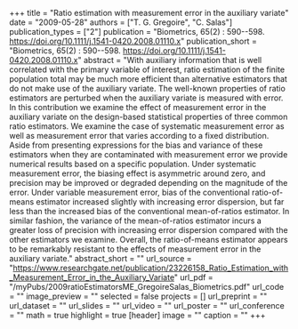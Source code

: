 +++
title = "Ratio estimation with measurement error in the auxiliary  variate"
date = "2009-05-28"
authors = ["T. G. Gregoire", "C. Salas"]
publication_types = ["2"]
publication = "Biometrics, 65(2) : 590--598. https://doi.org/10.1111/j.1541-0420.2008.01110.x"
publication_short = "Biometrics, 65(2) : 590--598. https://doi.org/10.1111/j.1541-0420.2008.01110.x"
abstract = "With auxiliary information that is well correlated with the primary variable of interest, ratio estimation of the finite population total may be much more efficient than alternative estimators that do not make use of the auxiliary variate. The well-known properties of ratio estimators are perturbed when the auxiliary variate is measured with error. In this contribution we examine the effect of measurement error in the auxiliary variate on the design-based statistical properties of three common ratio estimators. We examine the case of systematic measurement error as well as measurement error that varies according to a fixed distribution. Aside from presenting expressions for the bias and variance of these estimators when they are contaminated with measurement error we provide numerical results based on a specific population. Under systematic measurement error, the biasing effect is asymmetric around zero, and precision may be improved or degraded depending on the magnitude of the error. Under variable measurement error, bias of the conventional ratio-of-means estimator increased slightly with increasing error dispersion, but far less than the increased bias of the conventional mean-of-ratios estimator. In similar fashion, the variance of the mean-of-ratios estimator incurs a greater loss of precision with increasing error dispersion compared with the other estimators we examine. Overall, the ratio-of-means estimator appears to be remarkably resistant to the effects of measurement error in the auxiliary variate."
abstract_short = ""
url_source = "https://www.researchgate.net/publication/23226158_Ratio_Estimation_with_Measurement_Error_in_the_Auxiliary_Variate"
url_pdf = "/myPubs/2009ratioEstimatorsME_GregoireSalas_Biometrics.pdf"
url_code = ""
image_preview = ""
selected = false
projects = []
url_preprint = ""
url_dataset = ""
url_slides = ""
url_video = ""
url_poster = ""
url_conference = ""
math = true
highlight = true
[header]
image = ""
caption = ""
+++

